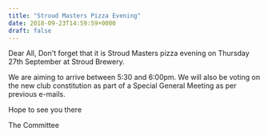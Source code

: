 ```yaml
---
title: "Stroud Masters Pizza Evening"
date: 2018-09-23T14:59:59+0000
draft: false
---
```

Dear All,
Don't forget that it is Stroud Masters pizza evening on Thursday 27th September at Stroud Brewery.


We are aiming to arrive between 5:30 and 6:00pm. We will also be voting on the new club constitution as part of a Special General Meeting as per previous e-mails.


Hope to see you there


The Committee






